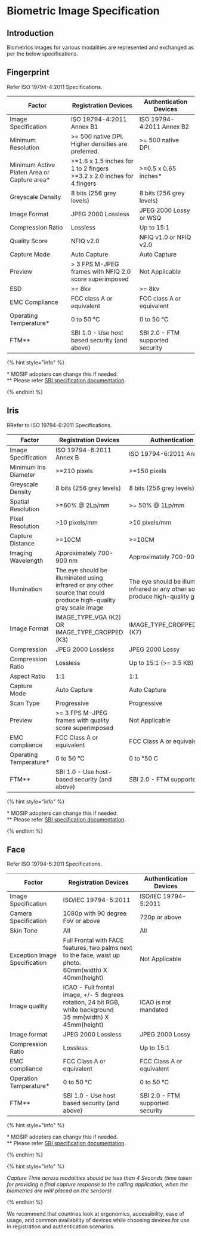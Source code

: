 # Biometric Image Specification

## Introduction
Biometrics images for various modalities are represented and exchanged as per the below specifications.

## Fingerprint
Refer ISO 19794-4:2011 Specifications.

Factor | Registration Devices | Authentication Devices
-------|----------------------|-----------------------
Image Specification | ISO 19794-4:2011 Annex B1 | ISO 19794-4:2011 Annex B2
Minimum Resolution | >= 500 native DPI. Higher densities are preferred. | >= 500 native DPI.
Minimum Active Platen Area or Capture area\* | >=1.6 x 1.5 inches for 1 to 2 fingers<br>>=3.2 x 2.0 inches for 4 fingers | >=0.5 x 0.65 inches\*
Greyscale Density | 8 bits (256 grey levels) | 8 bits (256 grey levels) 
Image Format | JPEG 2000 Lossless | JPEG 2000 Lossy or WSQ
Compression Ratio | Lossless | Up to 15:1
Quality Score | NFIQ v2.0 | NFIQ v1.0 or NFIQ v2.0
Capture Mode | Auto Capture | Auto Capture
Preview | > 3 FPS M-JPEG frames with NFIQ 2.0 score superimposed | Not Applicable 
ESD | >= 8kv | >= 8kv
EMC Compliance | FCC class A or equivalent | FCC class A or equivalent
Operating Temperature\* |     0 to 50 &deg;C | 0 to 50 &deg;C
FTM\*\* | SBI 1.0 - Use host based security (and above) | SBI 2.0 - FTM supported security

{% hint style="info" %}

\* MOSIP adopters can change this if needed.<br>\*\* Please refer [SBI specification documentation](../interfaces/Secure-Biometric-Interface-Specification.md).

{% endhint %}

## Iris
RRefer to ISO 19794-6:2011 Specifications.

Factor | Registration Devices | Authentication Devices
-------|----------------------|-----------------------
Image Specification | ISO 19794-6:2011 Annex B | ISO 19794-6:2011 Annex B	
Minimum Iris Diameter | >=210 pixels | >=150 pixels
Greyscale Density | 8 bits (256 grey levels) | 8 bits (256 grey levels)	
Spatial Resolution | >=60% @ 2Lp/mm | >= 50% @ 1Lp/mm	
Pixel Resolution | >10 pixels/mm | >10 pixels/mm	
Capture Distance | >=10CM | >=10CM	
Imaging Wavelength | Approximately 700-900 nm | Approximately 700-900 nm	
Illumination | The eye should be illuminated using infrared or any other source that could produce high-quality gray scale image | The eye should be illuminated using infrared or any other source that could produce high-quality gray scale image
Image Format | IMAGE_TYPE_VGA (K2) OR IMAGE_TYPE_CROPPED (K3) | IMAGE_TYPE_CROPPED_AND_MASKED (K7)
Compression | JPEG 2000 Lossless | JPEG 2000 Lossy
Compression Ratio | Lossless | Up to 15:1 (>= 3.5 KB)
Aspect Ratio | 1:1 | 1:1
Capture Mode | Auto Capture | Auto Capture
Scan Type | Progressive | Progressive
Preview	| >= 3 FPS M-JPEG frames with quality score superimposed | Not Applicable
EMC compliance | FCC Class A or equivalent | FCC Class A or equivalent
Operating Temperature\* | 0 to 50 &deg;C | 0 to &deg;50 C
FTM\*\* | SBI 1.0  - Use host-based security (and above) | SBI 2.0 - FTM supported security	

{% hint style="info" %}

\* MOSIP adopters can change this if needed.<br>\*\* Please refer [SBI specification documentation](../interfaces/Secure-Biometric-Interface-Specification.md).

{% endhint %}

## Face
Refer ISO 19794-5:2011 Specifications.

Factor | Registration Devices | Authentication Devices
-------|----------------------|-----------------------
Image Specification	| ISO/IEC 19794-5:2011 | ISO/IEC 19794-5:2011
Camera Specification | 1080p with 90 degree FoV or above | 720p or above
Skin Tone | All | All	
Exception Image Specification | Full Frontal with FACE features, two palms next to the face, waist up photo.<br>60mm(width) X 40mm(height) | Not Applicable	
Image quality | ICAO - Full frontal image, +/- 5 degrees rotation, 24 bit RGB, white background<br>35 mm(width) X 45mm(height) | ICAO is not mandated	
Image format | JPEG 2000 Lossless | JPEG 2000 Lossy	
Compression Ratio | Lossless | Up to 15:1
EMC compliance | FCC Class A or equivalent | FCC Class A or equivalent	
Operation Temperature\*	| 0 to 50 &deg;C | 0 to 50 &deg;C
FTM\*\*	| SBI 1.0 - Use host based security (and above) | SBI 2.0 - FTM supported security

{% hint style="info" %}

\* MOSIP adopters can change this if needed.<br>\*\* Please refer [SBI specification documentation](../interfaces/Secure-Biometric-Interface.md).

{% endhint %}

{% hint style="info" %}

*Capture Time across modalities should be less than 4 Seconds (time taken for providing a final capture response to the calling application, when the biometrics are well placed on the sensors)*

{% endhint %}

We recommend that countries look at ergonomics, accessibility, ease of usage, and common availability of devices while choosing devices for use in registration and authentication scenarios.

